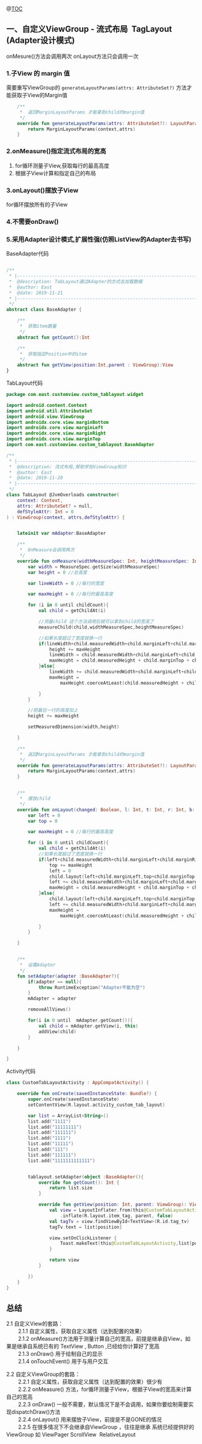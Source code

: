 @[TOC](流式布局TabLayout) 

## 一、自定义ViewGroup - 流式布局  TagLayout (Adapter设计模式)

onMesure()方法会调用两次  onLayout方法只会调用一次

### 1.子View 的 margin 值
需要重写ViewGroup的 `generateLayoutParams(attrs: AttributeSet?)` 方法才能获取子View的Margin值

``` kotlin
    /**
     *  返回MarginLayoutParams 才能拿到child的margin值
     */
    override fun generateLayoutParams(attrs: AttributeSet?): LayoutParams {
        return MarginLayoutParams(context,attrs)
    }
```

### 2.onMeasure()指定流式布局的宽高
1. for循环测量子View,获取每行的最高高度   
2. 根据子View计算和指定自己的布局  

### 3.onLayout()摆放子View
for循环摆放所有的子View

### 4.不需要onDraw()

### 5.采用Adapter设计模式,扩展性强(仿照ListView的Adapter去书写)
BaseAdapter代码

``` kotlin

/**
 * |---------------------------------------------------------------------------------------------------------------|
 *  @description: TabLayout通过Adapter的方式去加载数据
 *  @author: East
 *  @date: 2019-11-21
 * |---------------------------------------------------------------------------------------------------------------|
 */
abstract class BaseAdapter {

    /**
     *  获取item数量
     */
    abstract fun getCount():Int

    /**
     *  获取指定Position中的item
     */
    abstract fun getView(position:Int,parent : ViewGroup):View
}
```

TabLayout代码

``` kotlin
package com.east.customview.custom_tablayout.widget

import android.content.Context
import android.util.AttributeSet
import android.view.ViewGroup
import androidx.core.view.marginBottom
import androidx.core.view.marginLeft
import androidx.core.view.marginRight
import androidx.core.view.marginTop
import com.east.customview.custom_tablayout.BaseAdapter

/**
 * |---------------------------------------------------------------------------------------------------------------|
 *  @description: 流式布局,帮助学些ViewGroup知识
 *  @author: East
 *  @date: 2019-11-20
 * |---------------------------------------------------------------------------------------------------------------|
 */
class TabLayout @JvmOverloads constructor(
    context: Context,
    attrs: AttributeSet? = null,
    defStyleAttr: Int = 0
) : ViewGroup(context, attrs,defStyleAttr) {


    lateinit var mAdapter:BaseAdapter

    /**
     *  OnMeasure会调用两次
     */
    override fun onMeasure(widthMeasureSpec: Int, heightMeasureSpec: Int) {
        var width = MeasureSpec.getSize(widthMeasureSpec)
        var height = 0 //总高度

        var lineWidth = 0 //每行的宽度

        var maxHeight = 0 //每行的最高高度

        for (i in 0 until childCount){
            val child = getChildAt(i)

            //测量child 这个方法调用后就可以拿到child的宽高了
            measureChild(child,widthMeasureSpec,heightMeasureSpec)

            //如果长度超过了宽度就换一行
            if(lineWidth+child.measuredWidth+child.marginLeft+child.marginRight > width){
                height += maxHeight
                lineWidth = child.measuredWidth+child.marginLeft+child.marginRight //宽度也直接复制为第一个child的宽度
                maxHeight = child.measuredHeight + child.marginTop + child.marginBottom //maxHeight重新赋值为第一个child的高度
            }else{
                lineWidth += child.measuredWidth+child.marginLeft+child.marginRight
                maxHeight =
                    maxHeight.coerceAtLeast(child.measuredHeight + child.marginTop + child.marginBottom)

            }
        }

        //把最后一行的高度加上
        height += maxHeight

        setMeasuredDimension(width,height)

    }

    /**
     *  返回MarginLayoutParams 才能拿到child的margin值
     */
    override fun generateLayoutParams(attrs: AttributeSet?): LayoutParams {
        return MarginLayoutParams(context,attrs)
    }


    /**
     *  摆放child
     */
    override fun onLayout(changed: Boolean, l: Int, t: Int, r: Int, b: Int) {
        var left = 0
        var top = 0

        var maxHeight = 0 //每行的最高高度

        for (i in 0 until childCount){
            val child = getChildAt(i)
            //如果长度超过了宽度就换一行
            if(left+child.measuredWidth+child.marginLeft+child.marginRight > width){
                top += maxHeight
                left = 0
                child.layout(left+child.marginLeft,top+child.marginTop,left+child.marginLeft+child.measuredWidth,top+child.marginTop+child.measuredHeight)
                left += child.measuredWidth+child.marginLeft+child.marginRight //宽度也直接复制为第一个child的宽度
                maxHeight = child.measuredHeight + child.marginTop + child.marginBottom //maxHeight重新赋值为第一个child的高度
            }else{
                child.layout(left+child.marginLeft,top+child.marginTop,left+child.marginLeft+child.measuredWidth,top+child.marginTop+child.measuredHeight)
                left += child.measuredWidth+child.marginLeft+child.marginRight
                maxHeight =
                    maxHeight.coerceAtLeast(child.measuredHeight + child.marginTop + child.marginBottom)

            }
        }

    }


    /**
     *  设置Adapter
     */
    fun setAdapter(adapter :BaseAdapter?){
        if(adapter == null){
            throw RuntimeException("Adapter不能为空")
        }
        mAdapter = adapter

        removeAllViews()

        for(i in 0 until  mAdapter.getCount()){
            val child = mAdapter.getView(i, this)
            addView(child)
        }

    }

}
```

Activity代码

``` kotlin
class CustomTabLayoutActivity : AppCompatActivity() {

    override fun onCreate(savedInstanceState: Bundle?) {
        super.onCreate(savedInstanceState)
        setContentView(R.layout.activity_custom_tab_layout)

        var list = ArrayList<String>()
        list.add("1111")
        list.add("11111111")
        list.add("111111")
        list.add("1111")
        list.add("11111")
        list.add("111")
        list.add("111111")
        list.add("1111111111111")


        tablayout.setAdapter(object :BaseAdapter(){
            override fun getCount(): Int {
                return list.size
            }

            override fun getView(position: Int, parent: ViewGroup): View {
                val view = LayoutInflater.from(this@CustomTabLayoutActivity)
                    .inflate(R.layout.item_tag, parent, false)
                val tagTv = view.findViewById<TextView>(R.id.tag_tv)
                tagTv.text = list[position]

                view.setOnClickListener {
                    Toast.makeText(this@CustomTabLayoutActivity,list[position],Toast.LENGTH_SHORT).show()
                }

                return view
            }

        })
    }
}
```

## 总结

2.1 自定义View的套路：   
        2.1.1 自定义属性，获取自定义属性（达到配置的效果）  
        2.1.2 onMeasure()方法用于测量计算自己的宽高，前提是继承自View，如果是继承自系统已有的 TextView , Button ,已经给你计算好了宽高  
        2.1.3 onDraw() 用于绘制自己的显示   
        2.1.4 onTouchEvent() 用于与用户交互  

2.2 自定义ViewGroup的套路：   
        2.2.1 自定义属性，获取自定义属性（达到配置的效果）很少有  
        2.2.2 onMeasure() 方法，for循环测量子View，根据子View的宽高来计算自己的宽高  
        2.2.3 onDraw() 一般不需要，默认情况下是不会调用，如果你要绘制需要实现dispatchDraw()方法  
        2.2.4 onLayout() 用来摆放子View，前提是不是GONE的情况  
        2.2.5 在很多情况下不会继承自ViewGroup ，往往是继承 系统已经提供好的ViewGroup 如 ViewPager ScrollView  RelativeLayout  



